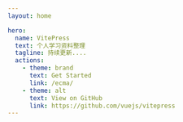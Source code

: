 ```yaml
---
layout: home

hero:
  name: VitePress
  text: 个人学习资料整理
  tagline: 持续更新....
  actions:
    - theme: brand
      text: Get Started
      link: /ecma/
    - theme: alt
      text: View on GitHub
      link: https://github.com/vuejs/vitepress
---
```

